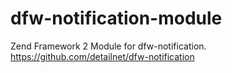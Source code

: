 # dfw-notification-module
Zend Framework 2 Module for dfw-notification. https://github.com/detailnet/dfw-notification
